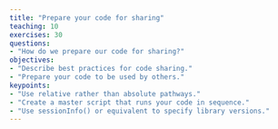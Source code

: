 ```yaml
---
title: "Prepare your code for sharing"
teaching: 10
exercises: 30
questions:
- "How do we prepare our code for sharing?"
objectives:
- "Describe best practices for code sharing."
- "Prepare your code to be used by others."
keypoints:
- "Use relative rather than absolute pathways."  
- "Create a master script that runs your code in sequence."
- "Use sessionInfo() or equivalent to specify library versions."
---
```

